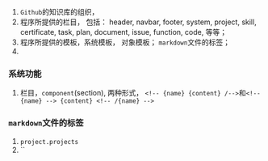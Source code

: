 <!-- page {"title":"user manual"} /-->

1. `Github`的知识库的组织， 
2. 程序所提供的栏目， 包括： header, navbar, footer, system, project, skill, certificate, task, plan, document, issue, function, code, 等等； 
3. 程序所提供的模板，系统模板， 对象模板； `markdown`文件的标签； 
4. 

### 系统功能
1. 栏目，`component`(section), 两种形式， `<!-- {name} {content} /-->`和`<!-- {name} --> {content} <!-- /{name} -->`


### `markdown`文件的标签
1. `project.projects`
2. ``





